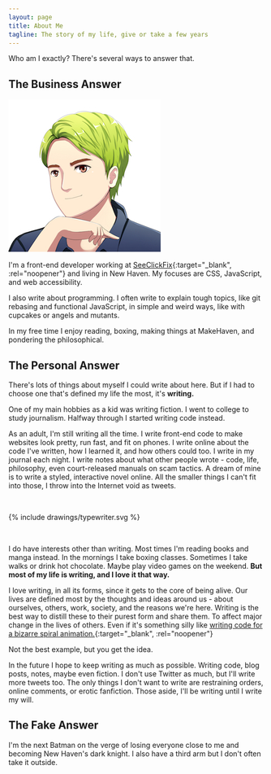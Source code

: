 ```yaml
---
layout: page
title: About Me
tagline: The story of my life, give or take a few years
---
```


Who am I exactly? There's several ways to answer that.

## The Business Answer

<img class="logo ml-4 mb-4 border-radius-full hidden-sm-down" src="/assets/images/global/profile.jpg" alt="Maxwell's profile picture" />

I'm a front-end developer working at [SeeClickFix](https://seeclickfix.com/){:target="_blank", :rel="noopener"} and living in New Haven. My focuses are CSS, JavaScript, and web accessibility.

I also write about programming. I often write to explain tough topics, like git rebasing and functional JavaScript, in simple and weird ways, like with cupcakes or angels and mutants.

In my free time I enjoy reading, boxing, making things at MakeHaven, and pondering the philosophical.

## The Personal Answer

There's lots of things about myself I could write about here. But if I had to choose one that's defined my life the most, it's **writing.**

One of my main hobbies as a kid was writing fiction. I went to college to study journalism. Halfway through I started writing code instead.

As an adult, I'm still writing all the time. I write front-end code to make websites look pretty, run fast, and fit on phones. I write online about the code I've written, how I learned it, and how others could too. I write in my journal each night. I write notes about what other people wrote - code, life, philosophy, even court-released manuals on scam tactics. A dream of mine is to write a styled, interactive novel online. All the smaller things I can't fit into those, I throw into the Internet void as tweets.

<br />

{% include drawings/typewriter.svg %}

<br />

I do have interests other than writing. Most times I'm reading books and manga instead. In the mornings I take boxing classes. Sometimes I take walks or drink hot chocolate. Maybe play video games on the weekend. **But most of my life is writing, and I love it that way.**

I love writing, in all its forms, since it gets to the core of being alive. Our lives are defined most by the thoughts and ideas around us - about ourselves, others, work, society, and the reasons we're here. Writing is the best way to distill these to their purest form and share them. To affect major change in the lives of others. Even if it's something silly like [writing code for a bizarre spiral animation.](https://codepen.io/max1128/pen/xEOLmg){:target="_blank", :rel="noopener"}

Not the best example, but you get the idea.

In the future I hope to keep writing as much as possible. Writing code, blog posts, notes, maybe even fiction. I don't use Twitter as much, but I'll write more tweets too. The only things I don't want to write are restraining orders, online comments, or erotic fanfiction. Those aside, I'll be writing until I write my will.

## The Fake Answer

I'm the next Batman on the verge of losing everyone close to me and becoming New Haven's dark knight. I also have a third arm but I don't often take it outside.
